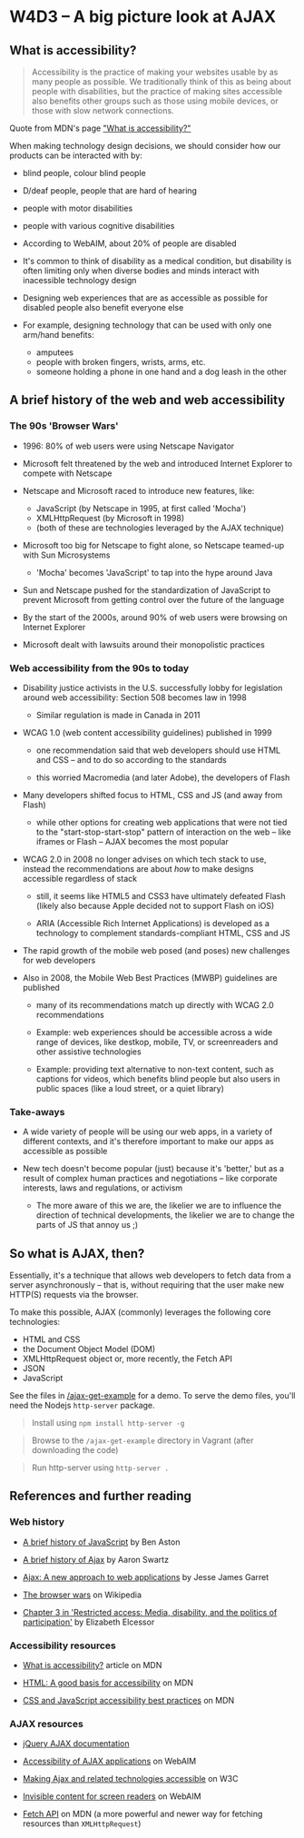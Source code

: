 # W4D3 – A big picture look at AJAX

## What is accessibility?

> Accessibility is the practice of making your websites
> usable by as many people as possible. We traditionally
> think of this as being about people with disabilities,
> but the practice of making sites accessible also
> benefits other groups such as those using mobile
> devices, or those with slow network connections.

Quote from MDN's page ["What is
accessibility?"](https://developer.mozilla.org/en-US/docs/Learn/Accessibility/What_is_accessibility)

When making technology design decisions, we should
consider how our products can be interacted with by:
  
- blind people, colour blind people
- D/deaf people, people that are hard of hearing
- people with motor disabilities
- people with various cognitive disabilities

- According to WebAIM, about 20% of people are disabled

- It's common to think of disability as a medical
  condition, but disability is often limiting only when
  diverse bodies and minds interact with inacessible
  technology design

- Designing web experiences that are as accessible as
  possible for disabled people also benefit everyone else

- For example, designing technology that can be used with
  only one arm/hand benefits:

    - amputees
    - people with broken fingers, wrists, arms, etc.
    - someone holding a phone in one hand and a dog leash
      in the other

## A brief history of the web and web accessibility

### The 90s 'Browser Wars'

- 1996: 80% of web users were using Netscape Navigator

- Microsoft felt threatened by the web and introduced
  Internet Explorer to compete with Netscape

- Netscape and Microsoft raced to introduce new features,
  like:

  - JavaScript (by Netscape in 1995, at first called
    'Mocha')
  - XMLHttpRequest (by Microsoft in 1998)
  - (both of these are technologies leveraged by the AJAX
    technique)

- Microsoft too big for Netscape to fight alone, so
  Netscape teamed-up with Sun Microsystems

  - 'Mocha' becomes 'JavaScript' to tap into the hype
    around Java

- Sun and Netscape pushed for the standardization of
  JavaScript to prevent Microsoft from getting control
  over the future of the language

- By the start of the 2000s, around 90% of web users were
  browsing on Internet Explorer

- Microsoft dealt with lawsuits around their monopolistic
  practices

### Web accessibility from the 90s to today

- Disability justice activists in the U.S. successfully
  lobby for legislation around web accessibility: Section
  508 becomes law in 1998

  - Similar regulation is made in Canada in 2011

- WCAG 1.0 (web content accessibility guidelines)
  published in 1999

  - one recommendation said that web developers should use
    HTML and CSS – and to do so according to the standards

  - this worried Macromedia (and later Adobe), the
    developers of Flash

- Many developers shifted focus to HTML, CSS and JS (and
  away from Flash)

  - while other options for creating web applications that
    were not tied to the "start-stop-start-stop" pattern
    of interaction on the web – like iframes or Flash –
    AJAX becomes the most popular

- WCAG 2.0 in 2008 no longer advises on which tech stack
  to use, instead the recommendations are about _how_ to
  make designs accessible regardless of stack

  - still, it seems like HTML5 and CSS3 have ultimately
    defeated Flash (likely also because Apple decided not
    to support Flash on iOS)

  - ARIA (Accessible Rich Internet Applications) is
    developed as a technology to complement
    standards-compliant HTML, CSS and JS

- The rapid growth of the mobile web posed (and poses) new
  challenges for web developers

- Also in 2008, the Mobile Web Best Practices (MWBP)
  guidelines are published

  - many of its recommendations match up directly with
    WCAG 2.0 recommendations

  - Example: web experiences should be accessible across a
    wide range of devices, like destkop, mobile, TV, or
    screenreaders and other assistive technologies

  - Example: providing text alternative to non-text
    content, such as captions for videos, which benefits
    blind people but also users in public spaces (like a
    loud street, or a quiet library)

### Take-aways

- A wide variety of people will be using our web apps, in
  a variety of different contexts, and it's therefore
  important to make our apps as accessible as possible

- New tech doesn't become popular (just) because it's
  'better,' but as a result of complex human practices and
  negotiations – like corporate interests, laws and
  regulations, or activism

  - The more aware of this we are, the likelier we are to
    influence the direction of technical developments, the
    likelier we are to change the parts of JS that annoy
    us ;)

## So what is AJAX, then?

Essentially, it's a technique that allows web developers
to fetch data from a server asynchronously – that is,
without requiring that the user make new HTTP(S) requests
via the browser.

To make this possible, AJAX (commonly) leverages the
following core technologies:

- HTML and CSS
- the Document Object Model (DOM)
- XMLHttpRequest object or, more recently, the Fetch API
- JSON
- JavaScript

See the files in [/ajax-get-example](https://github.com/hora/lhl-w4d3/tree/master/ajax-get-example) for a demo. To
serve the demo files, you'll need the Nodejs `http-server`
package.

> Install using `npm install http-server -g`

> Browse to the `/ajax-get-example` directory in Vagrant
> (after downloading the code)

> Run http-server using `http-server .`



## References and further reading

### Web history

- [A brief history of JavaScript](https://medium.com/@benastontweet/lesson-1a-the-history-of-javascript-8c1ce3bffb17) by Ben Aston

- [A brief history of Ajax](http://www.aaronsw.com/weblog/ajaxhistory) by Aaron Swartz

- [Ajax: A new approach to web applications](https://pdfs.semanticscholar.org/c440/ae765ff19ddd3deda24a92ac39cef9570f1e.pdf) by Jesse
  James Garret

- [The browser wars](https://en.wikipedia.org/wiki/Browser_wars) on Wikipedia

- [Chapter 3 in 'Restricted access: Media, disability, and
  the politics of participation'](https://drive.google.com/open?id=1MbngEXM2MQqkdGIC_T7_FxzEyKNv3kpY) by Elizabeth Elcessor

### Accessibility resources

- [What is accessibility?](https://developer.mozilla.org/en-US/docs/Learn/Accessibility/What_is_accessibility) article on MDN

- [HTML: A good basis for accessibility](https://developer.mozilla.org/en-US/docs/Learn/Accessibility/HTML) on MDN

- [CSS and JavaScript accessibility best practices](https://developer.mozilla.org/en-US/docs/Learn/Accessibility/CSS_and_JavaScript) on MDN

### AJAX resources

- [jQuery AJAX documentation](https://api.jquery.com/jquery.ajax/)

- [Accessibility of AJAX applications](https://webaim.org/techniques/ajax/) on WebAIM

- [Making Ajax and related technologies accessible](https://www.w3.org/WAI/standards-guidelines/aria/#making-ajax-and-related-technologies-accessible) on W3C

- [Invisible content for screen readers](https://webaim.org/techniques/css/invisiblecontent/) on WebAIM

- [Fetch API](https://developer.mozilla.org/en-US/docs/Web/API/Fetch_API) on MDN (a more powerful and newer way for fetching resources than `XMLHttpRequest`)


